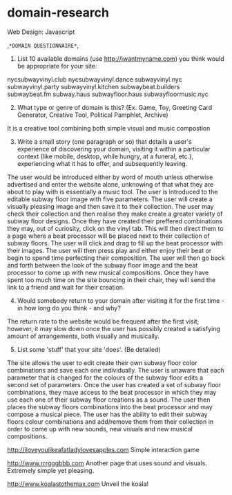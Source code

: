 # domain-research
Web Design: Javascript


,`*DOMAIN QUESTIONNAIRE*`,

1. List 10 available domains (use http://iwantmyname.com) you think would be appropriate for your site:

nycsubwayvinyl.club
nycsubwayvinyl.dance
subwayvinyl.nyc
subwayvinyl.party
subwayvinyl.kitchen
subwaybeat.builders
subwaybeat.fm
subway.haus
subwayfloor.haus
subwayfloormusic.nyc


2. What type or genre of domain is this? (Ex. Game, Toy, Greeting Card Generator, Creative Tool, Political Pamphlet, Archive)

It is a creative tool combining both simple visual and music compostion
  
3. Write a small story (one paragraph or so) that details a user's experience of discovering your domain, visiting it within a particular context (like mobile, desktop, while hungry, at a funeral, etc.), experiencing what it has to offer, and subsequently leaving.

The user would be introduced either by word of mouth unless otherwise advertised and enter the website alone, unknowing of that what they are about to play with is essentially a music tool. The user is introduced to the editable subway floor image with five parameters. The user will create a visually pleasing image and then save it to their collection. The user may check their collection and then realise they make create a greater variety of subway floor designs. Once they have created their preffered combinations they may, out of curiosity, click on the vinyl tab. This will then direct them to a page where a beat processor will be placed next to their collection of subway floors. The user will click and drag to fill up the beat processor with their images. The user will then press play and either enjoy their beat or begin to spend time perfecting their composition. The user will then go back and forth between the look of the subway floor image and the beat processor to come up with new musical compositions. Once they have spent too much time on the site bouncing in their chair, they will send the link to a friend and wait for their creation. 
  
4. Would somebody return to your domain after visiting it for the first time - in how long do you think - and why?

The return rate to the website would be frequent after the first visit; however, it may slow down once the user has possibly created a satisfying amount of arrangements, both visually and musically.
  
5. List some 'stuff' that your site 'does'. (Be detailed)

The site allows the user to edit create their own subway floor color combinations and save each one individually. The user is unaware that each parameter that is changed for the colours of the subway floor edits a second set of parameters. Once the user has created a set of subway floor combinations, they mave access to the beat processor in which they may use each one of their subway floor creations as a sound. The user then places the subway floors combinations into the beat processor and may compose a musical piece. The user has the ability to edit their subway floors colour combinations and add/remove them from their collection in order to come up with new sounds, new visuals and new musical compositions.



http://iloveyoulikeafatladylovesapples.com
Simple interaction game

http://www.rrrgggbbb.com
Another page that uses sound and visuals. Extremely simple yet pleasing.

http://www.koalastothemax.com
Unveil the koala!
